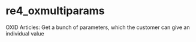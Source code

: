 re4_oxmultiparams
=================

OXID Articles: Get a bunch of parameters, which the customer can give an individual value
